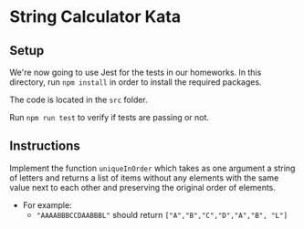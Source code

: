 # String Calculator Kata

## Setup

We're now going to use Jest for the tests in our homeworks. In this directory, run `npm install` in order to install the required packages.

The code is located in the `src` folder.

Run `npm run test` to verify if tests are passing or not.

## Instructions

Implement the function `uniqueInOrder` which takes as one argument a string of letters and returns a list of items without any elements with the same value next to each other and preserving the original order of elements.

- For example:
  - `"AAAABBBCCDAABBBL"` should return `["A","B","C","D","A","B", "L"]`
